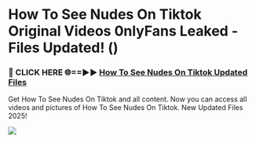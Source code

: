 # How To See Nudes On Tiktok Original Videos 0nlyFans Leaked - Files Updated! ()

<h3>🔴 CLICK HERE 🌐==►► <a href="https://tinyurl.com/2p9ay9w9" rel="nofollow">How To See Nudes On Tiktok Updated Files</a></h3>

Get How To See Nudes On Tiktok and all content. Now you can access all videos and pictures of How To See Nudes On Tiktok. New Updated Files 2025!

[![](https://i.imgur.com/KQgVmj3.gif)](https://tinyurl.com/2p9ay9w9)
